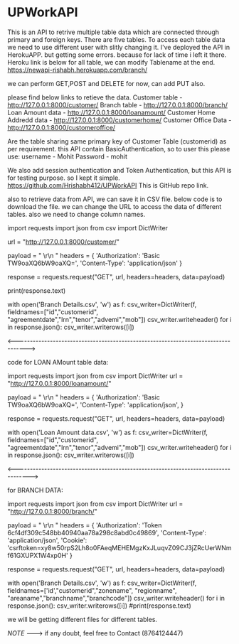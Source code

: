 # UPWorkAPI

This is an API to retrive multiple table data which are connected through primary and foreign keys.
There are five tables.
To access each table data we need to use different user with slitly changing it.
I've deployed the API in HerokuAPP. but getting some errors. because for lack of time i left it there.
Heroku link is below for all table, we can modify Tablename at the end.
https://newapi-rishabh.herokuapp.com/branch/

we can perform GET,POST and DELETE for now, can add PUT also.

please find below links to retieve the data.
Customer table - http://127.0.0.1:8000/customer/
Branch table - http://127.0.0.1:8000/branch/
Loan Amount data - http://127.0.0.1:8000/loanamount/
Customer Home Addredd data - http://127.0.0.1:8000/customerhome/
Customer Office Data - http://127.0.0.1:8000/customeroffice/

Are the table sharing same primary key of Customer Table (customerid) as per requirement.
this API contain BasicAuthentication, so to user this please use:
username - Mohit
Password - mohit

We also add session authentication and Token Authentication, but this API is for testing purpose. so I kept it simple.
https://github.com/Hrishabh412/UPWorkAPI This is GitHub repo link.

also to retrieve data from API, we can save it in CSV file.
below code is to download the file.
we can change the URL to access the data of different tables.
also we need to change column names.

import requests
import json
from csv import DictWriter

url = "http://127.0.0.1:8000/customer/"

payload = " \r\n   "
headers = {
  'Authorization': 'Basic TW9oaXQ6bW9oaXQ=',
  'Content-Type': 'application/json'
}

response = requests.request("GET", url, headers=headers, data=payload)

print(response.text)

with open('Branch Details.csv', 'w') as f:
    csv_writer=DictWriter(f, fieldnames=["id","customerid", "agreementdate","lrn","tenor","advemi","mob"])
    csv_writer.writeheader()
    for i in response.json():
        csv_writer.writerows([i])
        
     
<---------------------------------------------------------------------------------->


code for LOAN AMount table data:

import requests
import json
from csv import DictWriter
url = "http://127.0.0.1:8000/loanamount/"

payload = " \r\n   "
headers = {
  'Authorization': 'Basic TW9oaXQ6bW9oaXQ=',
  'Content-Type': 'application/json',
}

response = requests.request("GET", url, headers=headers, data=payload)


with open('Loan Amount data.csv', 'w') as f:
    csv_writer=DictWriter(f, fieldnames=["id","customerid", "agreementdate","lrn","tenor","advemi","mob"])
    csv_writer.writeheader()
    for i in response.json():
        csv_writer.writerows([i])
        
 <----------------------------------------------------------------------------------->
        
for BRANCH DATA:

import requests
import json
from csv import DictWriter
url = "http://127.0.0.1:8000/branch/"

payload = " \r\n   "
headers = {
  'Authorization': 'Token 6cf4df309c548bb40940aa78a298c8abd0c49869',
  'Content-Type': 'application/json',
  'Cookie': 'csrftoken=xy8w50rpS2Lh8o0FAeqMEHEMgzKxJLuqvZ09CJ3jZRcUerWNmf61GXUPX1W4xp0H'
}

response = requests.request("GET", url, headers=headers, data=payload)


with open('Branch Details.csv', 'w') as f:
    csv_writer=DictWriter(f, fieldnames=['id',"customerid","zonename", "regionname", "areaname","branchname","branchcode"])
    csv_writer.writeheader()
    for i in response.json():
        csv_writer.writerows([i])
#print(response.text)


we will be getting different files for different tables.

*NOTE* ---> if any doubt, feel free to Contact (8764124447)
